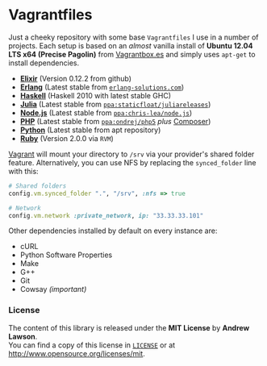 # Vagrantfiles #


Just a cheeky repository with some base `Vagrantfiles` I use in a number of projects.
Each setup is based on an *almost* vanilla install of **Ubuntu 12.04 LTS x64 (Precise Pagolin)**
from [Vagrantbox.es][vagrantboxes] and simply uses `apt-get` to install dependencies.


 - [**Elixir**][vagrantfile-elixir] (Version 0.12.2 from github)
 - [**Erlang**][vagrantfile-erlang] (Latest stable from [`erlang-solutions.com`][erl-solutions])
 - [**Haskell**][vagrantfile-haskell] (Haskell 2010 with latest stable GHC)
 - [**Julia**][vagrantfile-julia] (Latest stable from [`ppa:staticfloat/juliareleases`][launchpad-julia])
 - [**Node.js**][vagrantfile-nodejs] (Latest stable from [`ppa:chris-lea/node.js`][launchpad-nodejs])
 - [**PHP**][vagrantfile-php] (Latest stable from [`ppa:ondrej/php5`][launchpad-php] *plus* [Composer][composer])
 - [**Python**][vagrantfile-python] (Latest stable from apt repository)
 - [**Ruby**][vagrantfile-ruby] (Version 2.0.0 via `RVM`)


[Vagrant][vagrant] will mount your directory to `/srv` via your provider's shared folder feature.
Alternatively, you can use NFS by replacing the `synced_folder` line with this:

```ruby
# Shared folders
config.vm.synced_folder ".", "/srv", :nfs => true

# Network
config.vm.network :private_network, ip: "33.33.33.101"
```


Other dependencies installed by default on every instance are:
 - cURL
 - Python Software Properties
 - Make
 - G++
 - Git
 - Cowsay *(important)*


### License ###
The content of this library is released under the **MIT License** by **Andrew Lawson**.<br/>
You can find a copy of this license in [`LICENSE`][license] or at http://www.opensource.org/licenses/mit.


<!-- Links -->
[vagrant]: http://vagrantup.com
[vagrantboxes]: http://vagrantbox.es
[composer]: http://getcomposer.org
[erl-solutions]: https://www.erlang-solutions.com/downloads/download-erlang-otp
[launchpad-julia]: https://launchpad.net/~staticfloat/+archive/juliareleases
[launchpad-nodejs]: https://launchpad.net/~chris-lea/+archive/node.js
[launchpad-php]: https://launchpad.net/~ondrej/+archive/php5
[license]: /LICENSE
[vagrantfile-elixir]: /elixir/Vagrantfile
[vagrantfile-erlang]: /erlang/Vagrantfile
[vagrantfile-haskell]: /haskell/Vagrantfile
[vagrantfile-julia]: /julia/Vagrantfile
[vagrantfile-nodejs]: /nodejs/Vagrantfile
[vagrantfile-php]: /php/Vagrantfile
[vagrantfile-python]: /python/Vagrantfile
[vagrantfile-ruby]: /ruby/Vagrantfile

